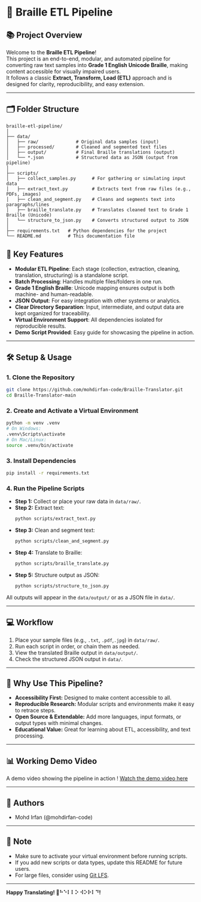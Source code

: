 # 🦾 Braille ETL Pipeline

## 📚 Project Overview

Welcome to the **Braille ETL Pipeline**!  
This project is an end-to-end, modular, and automated pipeline for converting raw text samples into **Grade 1 English Unicode Braille**, making content accessible for visually impaired users.  
It follows a classic **Extract, Transform, Load (ETL)** approach and is designed for clarity, reproducibility, and easy extension.

---

## 🗂️ Folder Structure

```
braille-etl-pipeline/
│
├── data/
│   ├── raw/              # Original data samples (input)
│   ├── processed/        # Cleaned and segmented text files
│   ├── output/           # Final Braille translations (output)
│   └── *.json            # Structured data as JSON (output from pipeline)
│
├── scripts/
│   ├── collect_samples.py      # For gathering or simulating input data
│   ├── extract_text.py         # Extracts text from raw files (e.g., PDFs, images)
│   ├── clean_and_segment.py    # Cleans and segments text into paragraphs/lines
│   ├── braille_translate.py    # Translates cleaned text to Grade 1 Braille (Unicode)
│   └── structure_to_json.py    # Converts structured output to JSON
│
├── requirements.txt   # Python dependencies for the project
└── README.md          # This documentation file
```

## 🚀 Key Features

- **Modular ETL Pipeline**: Each stage (collection, extraction, cleaning, translation, structuring) is a standalone script.
- **Batch Processing**: Handles multiple files/folders in one run.
- **Grade 1 English Braille**: Unicode mapping ensures output is both machine- and human-readable.
- **JSON Output**: For easy integration with other systems or analytics.
- **Clear Directory Separation**: Input, intermediate, and output data are kept organized for traceability.
- **Virtual Environment Support**: All dependencies isolated for reproducible results.
- **Demo Script Provided**: Easy guide for showcasing the pipeline in action.

---

## 🛠️ Setup & Usage

### 1. **Clone the Repository**
```sh
git clone https://github.com/mohdirfan-code/Braille-Translator.git
cd Braille-Translator-main
```

### 2. **Create and Activate a Virtual Environment**
```sh
python -m venv .venv
# On Windows:
.venv\Scripts\activate
# On Mac/Linux:
source .venv/bin/activate
```

### 3. **Install Dependencies**
```sh
pip install -r requirements.txt
```

### 4. **Run the Pipeline Scripts**
- **Step 1:** Collect or place your raw data in `data/raw/`.
- **Step 2:** Extract text:
  ```sh
  python scripts/extract_text.py
  ```
- **Step 3:** Clean and segment text:
  ```sh
  python scripts/clean_and_segment.py
  ```
- **Step 4:** Translate to Braille:
  ```sh
  python scripts/braille_translate.py
  ```
- **Step 5:** Structure output as JSON:
  ```sh
  python scripts/structure_to_json.py
  ```

All outputs will appear in the `data/output/` or as a JSON file in `data/`.

---

## 💻 Workflow

1. Place your sample files (e.g., `.txt`, `.pdf`,`.jpg`) in `data/raw/`.
2. Run each script in order, or chain them as needed.
3. View the translated Braille output in `data/output/`.
4. Check the structured JSON output in `data/`.

---

## 🌟 Why Use This Pipeline?

- **Accessibility First:** Designed to make content accessible to all.
- **Reproducible Research:** Modular scripts and environments make it easy to retrace steps.
- **Open Source & Extendable:** Add more languages, input formats, or output types with minimal changes.
- **Educational Value:** Great for learning about ETL, accessibility, and text processing.

---

## 📊 Working Demo Video 

A demo video showing the pipeline in action ! 
[Watch the demo video here](https://drive.google.com/file/d/1LC9uHloRUpQWZuIDCH5PreOn5wgmi6-T/view?usp=sharing)

---

## 📝 Authors

- Mohd Irfan (@mohdirfan-code)

---

## 📝 Note 

- Make sure to activate your virtual environment before running scripts.
- If you add new scripts or data types, update this README for future users.
- For large files, consider using [Git LFS](https://git-lfs.github.com/).

---

**Happy Translating! 🦾⠓⠑⠇⠇⠕ ⠺⠕⠗⠇⠙!**
